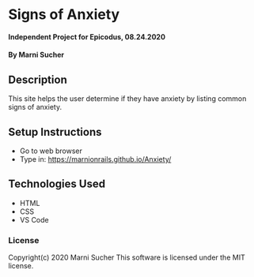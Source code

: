 # Signs of Anxiety

#### Independent Project for Epicodus, 08.24.2020

#### By Marni Sucher

## Description 
This site helps the user determine if they have anxiety by listing common signs of anxiety.

## Setup Instructions

* Go to web browser
* Type in: https://marnionrails.github.io/Anxiety/

## Technologies Used

* HTML
* CSS
* VS Code

### License

Copyright(c) 2020 Marni Sucher
This software is licensed under the MIT license. 

